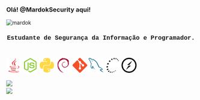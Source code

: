### Olá! @MardokSecurity aqui!

<p align="left"> <img src="https://komarev.com/ghpvc/?username=MardokSecurity&label=Profile%20views&color=c111e4&style=flat-square" alt="mardok" /> </p>

<h3 style="font-family: Liberation Mono" align="center">Estudante de Segurança da Informação e Programador.<h3>

<div style="display: inline_block"><br>
  <img align="center" alt="Dark-JavaScript" height="40" width="40" src="https://raw.githubusercontent.com/devicons/devicon/master/icons/java/java-plain.svg">
  <img align="center" alt="Dark-Java" height="40" width="40" src="https://raw.githubusercontent.com/devicons/devicon/master/icons/nodejs/nodejs-plain.svg">
  <img align="center" alt="Dark-Python" height="40" width="40" src="https://raw.githubusercontent.com/devicons/devicon/master/icons/python/python-plain.svg">
  <img align="center" alt="Debian-Distribution" height="40" width="40" src="https://github.com/devicons/devicon/blob/master/icons/debian/debian-original.svg">
  <img align="center" alt="GitHub" height="40" width="40" src="https://github.com/devicons/devicon/blob/master/icons/git/git-original.svg">
  <img align="center" alt="MySQL" height="40" width="40" src="https://github.com/devicons/devicon/blob/master/icons/mysql/mysql-original.svg">
  <img align="center" alt="SSH" height="40" width="40" src="https://github.com/devicons/devicon/blob/master/icons/ssh/ssh-original.svg">
  <img align="center" alt="SocketIO" height="40" width="40" src="https://github.com/devicons/devicon/blob/master/icons/socketio/socketio-original.svg">
</div><br>
  
<a href="https://github.com/MardokStain"/>
  <img src="https://github-readme-stats.vercel.app/api?username=MardokStain&include-all-commits=true&count-private=true&show-icons=true&theme=radical&locale=pt-br"/><br>
  <img src="https://github-readme-stats.vercel.app/api/top-langs/?username=MardokStain&count_private=true&show_icons=true&theme=radical&locale=pt-br"/></br>
